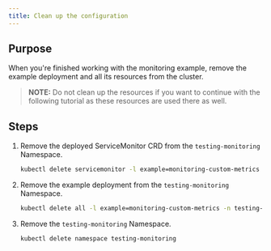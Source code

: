 ```yaml
---
title: Clean up the configuration
---
```


## Purpose

When you're finished working with the monitoring example, remove the example deployment and all its resources from the cluster.

> **NOTE:** Do not clean up the resources if you want to continue with the following tutorial as these resources are used there as well.

## Steps

1. Remove the deployed ServiceMonitor CRD from the `testing-monitoring` Namespace.

    ```bash
    kubectl delete servicemonitor -l example=monitoring-custom-metrics -n testing-monitoring
    ```

2. Remove the example deployment from the `testing-monitoring` Namespace.

    ```bash
    kubectl delete all -l example=monitoring-custom-metrics -n testing-monitoring
    ```

3. Remove the `testing-monitoring` Namespace.

    ```bash
    kubectl delete namespace testing-monitoring
    ```
